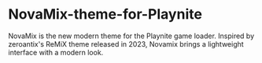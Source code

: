 ﻿# NovaMix-theme-for-Playnite

NovaMix is ​​the new modern theme for the Playnite game loader. Inspired by zeroantix's ReMiX theme released in 2023, Novamix brings a lightweight interface with a modern look.
